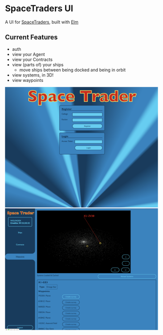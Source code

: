# SpaceTraders UI

A UI for [SpaceTraders](https://spacetraders.io/), built with [Elm](https://elm-lang.org/)

## Current Features

- auth
- view your Agent
- view your Contracts
- view (parts of) your ships
  - move ships between being docked and being in orbit
- view systems, in 3D!
- view waypoints

<img src="./Screenshot 2023-05-20 at 5.09.40 PM.png"/>

<img src="./Screenshot 2023-05-21 at 12.17.05 AM.png" />
